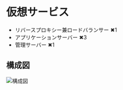 # 仮想サービス

- リバースプロキシー兼ロードバランサー ✖︎1
- アプリケーションサーバー ✖︎3
- 管理サーバー ✖︎1

## 構成図

<img src= "https://i.gyazo.com/47eb5d002c93ac39d6f8f87490702dc8.png"
alt="構成図">
